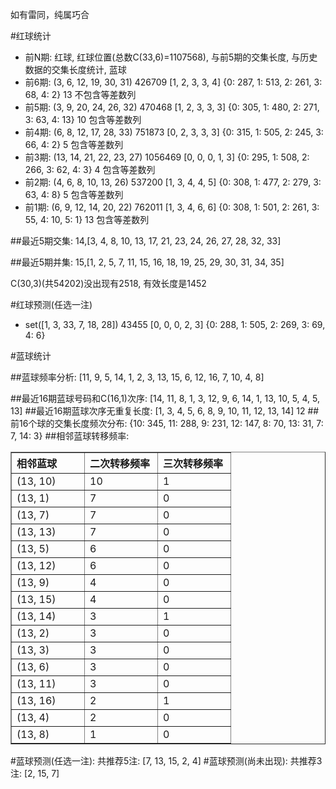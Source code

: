 <!-- 
.. title: 双色球2011005期(2011-01-11)数据分析报告
.. slug: slott-2011005-2011-01-11-report
.. date: 2011-01-12 08:00:00 UTC+08:00
.. tags: Lottery
.. link: 
.. description: 
.. type: text
-->

如有雷同，纯属巧合

<!-- TEASER_END-->

#红球统计

- 前N期: 红球, 红球位置(总数C(33,6)=1107568), 与前5期的交集长度, 与历史数据的交集长度统计, 蓝球
- 前6期: (3, 6, 12, 19, 30, 31) 426709 [1, 2, 3, 3, 4] {0: 287, 1: 513, 2: 261, 3: 68, 4: 2} 13 不包含等差数列
- 前5期: (3, 9, 20, 24, 26, 32) 470468 [1, 2, 3, 3, 3] {0: 305, 1: 480, 2: 271, 3: 63, 4: 13} 10 包含等差数列
- 前4期: (6, 8, 12, 17, 28, 33) 751873 [0, 2, 3, 3, 3] {0: 315, 1: 505, 2: 245, 3: 66, 4: 2} 5 包含等差数列
- 前3期: (13, 14, 21, 22, 23, 27) 1056469 [0, 0, 0, 1, 3] {0: 295, 1: 508, 2: 266, 3: 62, 4: 3} 4 包含等差数列
- 前2期: (4, 6, 8, 10, 13, 26) 537200 [1, 3, 4, 4, 5] {0: 308, 1: 477, 2: 279, 3: 63, 4: 8} 5 包含等差数列
- 前1期: (6, 9, 12, 14, 20, 22) 762011 [1, 3, 4, 6, 6] {0: 308, 1: 501, 2: 261, 3: 55, 4: 10, 5: 1} 13 包含等差数列

##最近5期交集:
14,[3, 4, 8, 10, 13, 17, 21, 23, 24, 26, 27, 28, 32, 33]

##最近5期并集:
15,[1, 2, 5, 7, 11, 15, 16, 18, 19, 25, 29, 30, 31, 34, 35]

C(30,3)(共54202)没出现有2518, 
有效长度是1452

#红球预测(任选一注)

- set([1, 3, 33, 7, 18, 28]) 43455 [0, 0, 0, 2, 3] {0: 288, 1: 505, 2: 269, 3: 69, 4: 6}

#蓝球统计

##蓝球频率分析:
[11, 9, 5, 14, 1, 2, 3, 13, 15, 6, 12, 16, 7, 10, 4, 8]

##最近16期蓝球号码和C(16,1)次序:
[14, 11, 8, 1, 3, 12, 9, 6, 14, 1, 13, 10, 5, 4, 5, 13]
##最近16期蓝球次序无重复长度:
[1, 3, 4, 5, 6, 8, 9, 10, 11, 12, 13, 14] 12
##前16个球的交集长度频次分布:
{10: 345, 11: 288, 9: 231, 12: 147, 8: 70, 13: 31, 7: 7, 14: 3}
##相邻蓝球转移频率:
<table border="1" class="table table-striped dataframe">
  <thead>
    <tr style="text-align: left;">
      <th style="min-width: 100px;">相邻蓝球</th>
      <th style="min-width: 100px;">二次转移频率</th>
      <th style="min-width: 100px;">三次转移频率</th>
    </tr>
  </thead>
  <tbody>
    <tr>
      <td> (13, 10)</td>
      <td> 10</td>
      <td> 1</td>
    </tr>
    <tr>
      <td>  (13, 1)</td>
      <td>  7</td>
      <td> 0</td>
    </tr>
    <tr>
      <td>  (13, 7)</td>
      <td>  7</td>
      <td> 0</td>
    </tr>
    <tr>
      <td> (13, 13)</td>
      <td>  7</td>
      <td> 0</td>
    </tr>
    <tr>
      <td>  (13, 5)</td>
      <td>  6</td>
      <td> 0</td>
    </tr>
    <tr>
      <td> (13, 12)</td>
      <td>  6</td>
      <td> 0</td>
    </tr>
    <tr>
      <td>  (13, 9)</td>
      <td>  4</td>
      <td> 0</td>
    </tr>
    <tr>
      <td> (13, 15)</td>
      <td>  4</td>
      <td> 0</td>
    </tr>
    <tr>
      <td> (13, 14)</td>
      <td>  3</td>
      <td> 1</td>
    </tr>
    <tr>
      <td>  (13, 2)</td>
      <td>  3</td>
      <td> 0</td>
    </tr>
    <tr>
      <td>  (13, 3)</td>
      <td>  3</td>
      <td> 0</td>
    </tr>
    <tr>
      <td>  (13, 6)</td>
      <td>  3</td>
      <td> 0</td>
    </tr>
    <tr>
      <td> (13, 11)</td>
      <td>  3</td>
      <td> 0</td>
    </tr>
    <tr>
      <td> (13, 16)</td>
      <td>  2</td>
      <td> 1</td>
    </tr>
    <tr>
      <td>  (13, 4)</td>
      <td>  2</td>
      <td> 0</td>
    </tr>
    <tr>
      <td>  (13, 8)</td>
      <td>  1</td>
      <td> 0</td>
    </tr>
  </tbody>
</table>
#蓝球预测(任选一注):
共推荐5注: [7, 13, 15, 2, 4]
#蓝球预测(尚未出现):
共推荐3注: [2, 15, 7]

